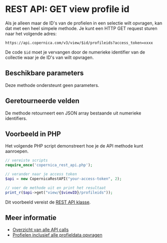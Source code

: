 # REST API: GET view profile id

Als je alleen maar de ID's van de profielen in een selectie wilt opvragen,
kan dat met een heel simpele methode. Je kunt een HTTP GET request sturen 
naar het volgende adres:

`https://api.copernica.com/v3/view/$id/profileids?access_token=xxxx`

De code `$id` moet je vervangen door de numerieke identifier van de 
collectie waar je de ID's van wilt opvragen.

## Beschikbare parameters

Deze methode ondersteunt geen parameters.

## Geretourneerde velden

De methode retourneert een JSON array bestaande uit numerieke identifiers.

## Voorbeeld in PHP

Het volgende PHP script demonstreert hoe je de API methode kunt aanroepen.

```php
// vereiste scripts
require_once('copernica_rest_api.php');

// verander naar je access token
$api = new CopernicaRestAPI("your-access-token", 2);

// voer de methode uit en print het resultaat
print_r($api->get("view/{$viewID}/profileids"));
```

Dit voorbeeld vereist de [REST API klasse](rest-php).

## Meer informatie

* [Overzicht van alle API calls](rest-api)
* [Profielen inclusief alle profieldata opvragen](rest-get-view-profiles)
